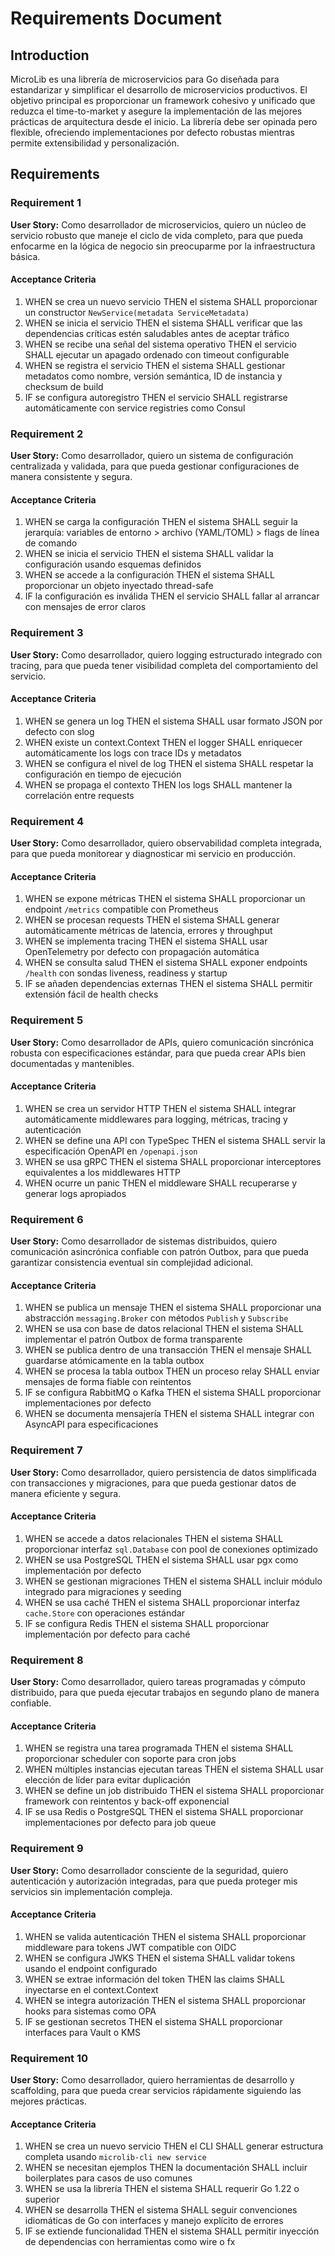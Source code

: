 # Requirements Document

## Introduction

MicroLib es una librería de microservicios para Go diseñada para estandarizar y simplificar el desarrollo de microservicios productivos. El objetivo principal es proporcionar un framework cohesivo y unificado que reduzca el time-to-market y asegure la implementación de las mejores prácticas de arquitectura desde el inicio. La librería debe ser opinada pero flexible, ofreciendo implementaciones por defecto robustas mientras permite extensibilidad y personalización.

## Requirements

### Requirement 1

**User Story:** Como desarrollador de microservicios, quiero un núcleo de servicio robusto que maneje el ciclo de vida completo, para que pueda enfocarme en la lógica de negocio sin preocuparme por la infraestructura básica.

#### Acceptance Criteria

1. WHEN se crea un nuevo servicio THEN el sistema SHALL proporcionar un constructor `NewService(metadata ServiceMetadata)`
2. WHEN se inicia el servicio THEN el sistema SHALL verificar que las dependencias críticas estén saludables antes de aceptar tráfico
3. WHEN se recibe una señal del sistema operativo THEN el servicio SHALL ejecutar un apagado ordenado con timeout configurable
4. WHEN se registra el servicio THEN el sistema SHALL gestionar metadatos como nombre, versión semántica, ID de instancia y checksum de build
5. IF se configura autoregistro THEN el servicio SHALL registrarse automáticamente con service registries como Consul

### Requirement 2

**User Story:** Como desarrollador, quiero un sistema de configuración centralizada y validada, para que pueda gestionar configuraciones de manera consistente y segura.

#### Acceptance Criteria

1. WHEN se carga la configuración THEN el sistema SHALL seguir la jerarquía: variables de entorno > archivo (YAML/TOML) > flags de línea de comando
2. WHEN se inicia el servicio THEN el sistema SHALL validar la configuración usando esquemas definidos
3. WHEN se accede a la configuración THEN el sistema SHALL proporcionar un objeto inyectado thread-safe
4. IF la configuración es inválida THEN el servicio SHALL fallar al arrancar con mensajes de error claros

### Requirement 3

**User Story:** Como desarrollador, quiero logging estructurado integrado con tracing, para que pueda tener visibilidad completa del comportamiento del servicio.

#### Acceptance Criteria

1. WHEN se genera un log THEN el sistema SHALL usar formato JSON por defecto con slog
2. WHEN existe un context.Context THEN el logger SHALL enriquecer automáticamente los logs con trace IDs y metadatos
3. WHEN se configura el nivel de log THEN el sistema SHALL respetar la configuración en tiempo de ejecución
4. WHEN se propaga el contexto THEN los logs SHALL mantener la correlación entre requests

### Requirement 4

**User Story:** Como desarrollador, quiero observabilidad completa integrada, para que pueda monitorear y diagnosticar mi servicio en producción.

#### Acceptance Criteria

1. WHEN se expone métricas THEN el sistema SHALL proporcionar un endpoint `/metrics` compatible con Prometheus
2. WHEN se procesan requests THEN el sistema SHALL generar automáticamente métricas de latencia, errores y throughput
3. WHEN se implementa tracing THEN el sistema SHALL usar OpenTelemetry por defecto con propagación automática
4. WHEN se consulta salud THEN el sistema SHALL exponer endpoints `/health` con sondas liveness, readiness y startup
5. IF se añaden dependencias externas THEN el sistema SHALL permitir extensión fácil de health checks

### Requirement 5

**User Story:** Como desarrollador de APIs, quiero comunicación sincrónica robusta con especificaciones estándar, para que pueda crear APIs bien documentadas y mantenibles.

#### Acceptance Criteria

1. WHEN se crea un servidor HTTP THEN el sistema SHALL integrar automáticamente middlewares para logging, métricas, tracing y autenticación
2. WHEN se define una API con TypeSpec THEN el sistema SHALL servir la especificación OpenAPI en `/openapi.json`
3. WHEN se usa gRPC THEN el sistema SHALL proporcionar interceptores equivalentes a los middlewares HTTP
4. WHEN ocurre un panic THEN el middleware SHALL recuperarse y generar logs apropiados

### Requirement 6

**User Story:** Como desarrollador de sistemas distribuidos, quiero comunicación asincrónica confiable con patrón Outbox, para que pueda garantizar consistencia eventual sin complejidad adicional.

#### Acceptance Criteria

1. WHEN se publica un mensaje THEN el sistema SHALL proporcionar una abstracción `messaging.Broker` con métodos `Publish` y `Subscribe`
2. WHEN se usa con base de datos relacional THEN el sistema SHALL implementar el patrón Outbox de forma transparente
3. WHEN se publica dentro de una transacción THEN el mensaje SHALL guardarse atómicamente en la tabla outbox
4. WHEN se procesa la tabla outbox THEN un proceso relay SHALL enviar mensajes de forma fiable con reintentos
5. IF se configura RabbitMQ o Kafka THEN el sistema SHALL proporcionar implementaciones por defecto
6. WHEN se documenta mensajería THEN el sistema SHALL integrar con AsyncAPI para especificaciones

### Requirement 7

**User Story:** Como desarrollador, quiero persistencia de datos simplificada con transacciones y migraciones, para que pueda gestionar datos de manera eficiente y segura.

#### Acceptance Criteria

1. WHEN se accede a datos relacionales THEN el sistema SHALL proporcionar interfaz `sql.Database` con pool de conexiones optimizado
2. WHEN se usa PostgreSQL THEN el sistema SHALL usar pgx como implementación por defecto
3. WHEN se gestionan migraciones THEN el sistema SHALL incluir módulo integrado para migraciones y seeding
4. WHEN se usa caché THEN el sistema SHALL proporcionar interfaz `cache.Store` con operaciones estándar
5. IF se configura Redis THEN el sistema SHALL proporcionar implementación por defecto para caché

### Requirement 8

**User Story:** Como desarrollador, quiero tareas programadas y cómputo distribuido, para que pueda ejecutar trabajos en segundo plano de manera confiable.

#### Acceptance Criteria

1. WHEN se registra una tarea programada THEN el sistema SHALL proporcionar scheduler con soporte para cron jobs
2. WHEN múltiples instancias ejecutan tareas THEN el sistema SHALL usar elección de líder para evitar duplicación
3. WHEN se define un job distribuido THEN el sistema SHALL proporcionar framework con reintentos y back-off exponencial
4. IF se usa Redis o PostgreSQL THEN el sistema SHALL proporcionar implementaciones por defecto para job queue

### Requirement 9

**User Story:** Como desarrollador consciente de la seguridad, quiero autenticación y autorización integradas, para que pueda proteger mis servicios sin implementación compleja.

#### Acceptance Criteria

1. WHEN se valida autenticación THEN el sistema SHALL proporcionar middleware para tokens JWT compatible con OIDC
2. WHEN se configura JWKS THEN el sistema SHALL validar tokens usando el endpoint configurado
3. WHEN se extrae información del token THEN las claims SHALL inyectarse en el context.Context
4. WHEN se integra autorización THEN el sistema SHALL proporcionar hooks para sistemas como OPA
5. IF se gestionan secretos THEN el sistema SHALL proporcionar interfaces para Vault o KMS

### Requirement 10

**User Story:** Como desarrollador, quiero herramientas de desarrollo y scaffolding, para que pueda crear servicios rápidamente siguiendo las mejores prácticas.

#### Acceptance Criteria

1. WHEN se crea un nuevo servicio THEN el CLI SHALL generar estructura completa usando `microlib-cli new service`
2. WHEN se necesitan ejemplos THEN la documentación SHALL incluir boilerplates para casos de uso comunes
3. WHEN se usa la librería THEN el sistema SHALL requerir Go 1.22 o superior
4. WHEN se desarrolla THEN el sistema SHALL seguir convenciones idiomáticas de Go con interfaces y manejo explícito de errores
5. IF se extiende funcionalidad THEN el sistema SHALL permitir inyección de dependencias con herramientas como wire o fx